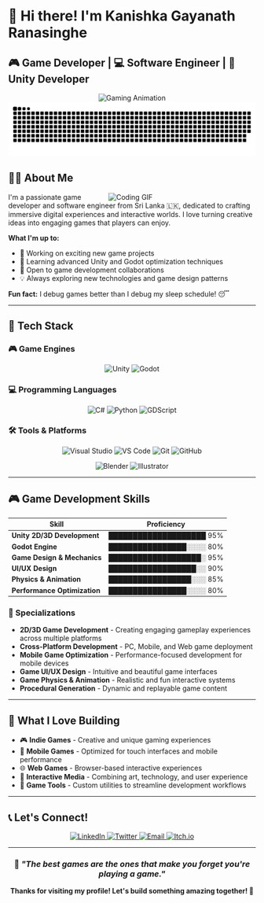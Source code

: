 # 👋 Hi there! I'm Kanishka Gayanath Ranasinghe

## 🎮 Game Developer | 💻 Software Engineer | 🚀 Unity Developer

<div align="center">
  <img src="https://readme-typing-svg.herokuapp.com?font=Press+Start+2P&size=24&duration=2000&pause=1000&color=FF6B00&center=true&vCenter=true&width=800&lines=%F0%9F%8E%AE+PLAYER+ONE+READY+%F0%9F%8E%AE;%F0%9F%95%B9%EF%B8%8F+GAME+DEVELOPER+%F0%9F%95%B9%EF%B8%8F;%F0%9F%8E%AF+LEVEL%3A+EXPERT+%F0%9F%8E%AF;%F0%9F%8F%86+ACHIEVEMENT+UNLOCKED+%F0%9F%8F%86" alt="Gaming Animation" />
</div>
<div align="center">
  <img src="https://raw.githubusercontent.com/platane/platane/output/github-contribution-grid-snake-dark.svg" alt="Snake Animation" />
</div>


## 🧑‍💻 About Me

<img align="right" alt="Coding GIF" width="300" src="https://media.giphy.com/media/qgQUggAC3Pfv687qPC/giphy.gif">

I'm a passionate game developer and software engineer from Sri Lanka 🇱🇰, dedicated to crafting immersive digital experiences and interactive worlds. I love turning creative ideas into engaging games that players can enjoy.

**What I'm up to:**
- 🎯 Working on exciting new game projects
- 🌱 Learning advanced Unity and Godot optimization techniques  
- 🤝 Open to game development collaborations
- 💡 Always exploring new technologies and game design patterns

**Fun fact:** I debug games better than I debug my sleep schedule! 😴

---

## 🚀 Tech Stack

### 🎮 Game Engines
<p align="center">
  <img src="https://img.shields.io/badge/Unity-100000?style=for-the-badge&logo=unity&logoColor=white" alt="Unity"/>
  <img src="https://img.shields.io/badge/Godot-478CBF?style=for-the-badge&logo=godot-engine&logoColor=white" alt="Godot"/>
</p>

### 💻 Programming Languages
<p align="center">
  <img src="https://img.shields.io/badge/C%23-239120?style=for-the-badge&logo=c-sharp&logoColor=white" alt="C#"/>
  <img src="https://img.shields.io/badge/Python-FFD43B?style=for-the-badge&logo=python&logoColor=blue" alt="Python"/>
  <img src="https://img.shields.io/badge/GDScript-478CBF?style=for-the-badge&logo=godot-engine&logoColor=white" alt="GDScript"/>
</p>

### 🛠️ Tools & Platforms
<p align="center">
  <img src="https://img.shields.io/badge/Visual_Studio-5C2D91?style=for-the-badge&logo=visual%20studio&logoColor=white" alt="Visual Studio"/>
  <img src="https://img.shields.io/badge/VS_Code-007ACC?style=for-the-badge&logo=visual%20studio%20code&logoColor=white" alt="VS Code"/>
  <img src="https://img.shields.io/badge/GIT-E44C30?style=for-the-badge&logo=git&logoColor=white" alt="Git"/>
  <img src="https://img.shields.io/badge/GitHub-100000?style=for-the-badge&logo=github&logoColor=white" alt="GitHub"/>
</p>

<p align="center">
  <img src="https://img.shields.io/badge/blender-%23F5792A.svg?style=for-the-badge&logo=blender&logoColor=white" alt="Blender"/>
  <img src="https://img.shields.io/badge/Adobe%20Illustrator-FF9A00?style=for-the-badge&logo=adobe%20illustrator&logoColor=white" alt="Illustrator"/>
</p>

---

## 🎮 Game Development Skills

<div align="center">

| Skill | Proficiency |
|-------|-------------|
| **Unity 2D/3D Development** | ████████████████████ 95% |
| **Godot Engine** | ████████████████░░░░ 80% |
| **Game Design & Mechanics** | ███████████████████░ 95% |
| **UI/UX Design** | ██████████████████░░ 90% |
| **Physics & Animation** | █████████████████░░░ 85% |
| **Performance Optimization** | ████████████████░░░░ 80% |

</div>

### 🎯 Specializations
- **2D/3D Game Development** - Creating engaging gameplay experiences across multiple platforms
- **Cross-Platform Development** - PC, Mobile, and Web game deployment
- **Mobile Game Optimization** - Performance-focused development for mobile devices
- **Game UI/UX Design** - Intuitive and beautiful game interfaces
- **Game Physics & Animation** - Realistic and fun interactive systems
- **Procedural Generation** - Dynamic and replayable game content

---

## 🌟 What I Love Building

- 🎮 **Indie Games** - Creative and unique gaming experiences
- 📱 **Mobile Games** - Optimized for touch interfaces and mobile performance
- 🌐 **Web Games** - Browser-based interactive experiences
- 🎨 **Interactive Media** - Combining art, technology, and user experience
- 🔧 **Game Tools** - Custom utilities to streamline development workflows

---

## 📞 Let's Connect!

<div align="center">

<a href="https://linkedin.com/in/kanishka-gayanath-ranasingha-98b1b0180">
  <img src="https://img.shields.io/badge/LinkedIn-0077B5?style=for-the-badge&logo=linkedin&logoColor=white" alt="LinkedIn"/>
</a>
<a href="https://twitter.com/kanishkagayana1">
  <img src="https://img.shields.io/badge/Twitter-1DA1F2?style=for-the-badge&logo=twitter&logoColor=white" alt="Twitter"/>
</a>
<a href="mailto:kanishka.gayanath1@gmail.com">
  <img src="https://img.shields.io/badge/Email-D14836?style=for-the-badge&logo=gmail&logoColor=white" alt="Email"/>
</a>
<a href="https://itch.io/kgteener">
  <img src="https://img.shields.io/badge/Itch.io-FA5C5C?style=for-the-badge&logo=itch.io&logoColor=white" alt="Itch.io"/>
</a>

</div>

---

<div align="center">

### 💭 *"The best games are the ones that make you forget you're playing a game."*

**Thanks for visiting my profile! Let's build something amazing together! 🚀**


</div>
